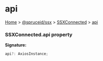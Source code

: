 # api

[Home](https://github.com/spruceid/ssx/blob/main/documentation/reference/ssx-sdk/index.md) > [@spruceid/ssx](../) > [SSXConnected](./) > [api](ssx.ssxconnected.api.md)

### SSXConnected.api property

**Signature:**

```typescript
api?: AxiosInstance;
```
